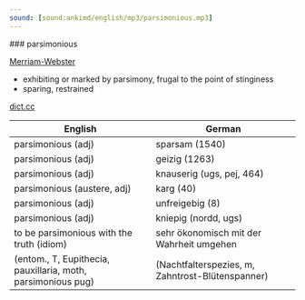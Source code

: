```yaml
---
sound: [sound:ankimd/english/mp3/parsimonious.mp3]
---
```


\### parsimonious

[Merriam-Webster](https://www.merriam-webster.com/dictionary/parsimonious)

- exhibiting or marked by parsimony, frugal to the point of stinginess
- sparing, restrained

[dict.cc](https://www.dict.cc/parsimonious)

| English        | German       |
| -------------- | ------------ |
| parsimonious (adj) | sparsam (1540) |
| parsimonious (adj) | geizig (1263) |
| parsimonious (adj) | knauserig (ugs, pej, 464) |
| parsimonious (austere, adj) | karg (40) |
| parsimonious (adj) | unfreigebig (8) |
| parsimonious (adj) | kniepig (nordd, ugs) |
| to be parsimonious with the truth (idiom) | sehr ökonomisch mit der Wahrheit umgehen |
|  (entom., T, Eupithecia, pauxillaria, moth, parsimonious pug) |  (Nachtfalterspezies, m, Zahntrost-Blütenspanner) |
